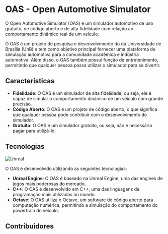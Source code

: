 # OAS - Open Automotive Simulator

O Open Automotive Simulator (OAS) é um simulador automotivo de uso gratuito, de código aberto e de alta fidelidade com relação ao comportamento dinâmico real de um veículo. 

O OAS é um projeto de pesquisa e desenvolvimento do da Universidade de Brasília (UnB) e tem como objetivo principal fornecer uma plataforma de simulação automotiva para a comunidade acadêmica e indústria automotiva. Além disso, o OAS também possui função de entretenimento, permitindo que qualquer pessoa possa utilizar o simulador para se divertir.

## Características

- **Fidelidade**: O OAS é um simulador de alta fidelidade, ou seja, ele é capaz de simular o comportamento dinâmico de um veículo com grande precisão.
- **Código Aberto**: O OAS é um projeto de código aberto, o que significa que qualquer pessoa pode contribuir com o desenvolvimento do simulador.
- **Gratuito**: O OAS é um simulador gratuito, ou seja, não é necessário pagar para utilizá-lo.

## Tecnologias

![Unreal](https://skillicons.dev/icons?i=unreal,cpp,octave&bg=white&fg=black&size=64)

O OAS é desenvolvido utilizando as seguintes tecnologias:

- **Unreal Engine**: O OAS é baseado na Unreal Engine, uma das engines de jogos mais poderosas do mercado.
- **C++**: O OAS é desenvolvido em C++, uma das linguagens de programação mais utilizadas no mundo.
- **Octave**: O OAS utiliza o Octave, um software de código aberto para computação numérica, permitindo a simulação do comportamento do powertrain do veículo.


## Contribuidores
